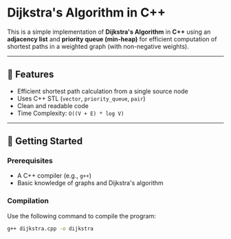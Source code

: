 # Dijkstra's Algorithm in C++

This is a simple implementation of **Dijkstra's Algorithm** in **C++** using an **adjacency list** and **priority queue (min-heap)** for efficient computation of shortest paths in a weighted graph (with non-negative weights).

---

## 📌 Features

- Efficient shortest path calculation from a single source node
- Uses C++ STL (`vector`, `priority_queue`, `pair`)
- Clean and readable code
- Time Complexity: `O((V + E) * log V)`

---

## 🚀 Getting Started

### Prerequisites

- A C++ compiler (e.g., `g++`)
- Basic knowledge of graphs and Dijkstra's algorithm

### Compilation

Use the following command to compile the program:

```bash
g++ dijkstra.cpp -o dijkstra
